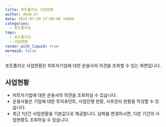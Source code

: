 ```yaml
---
title: 포트폴리오 사업현황
author: dkdk.kr
date: 2025-07-29 17:00:00 +0800
categories:
  - 포트폴리오
tags:
  - 포트폴리오
  - 사업현황
render_with_liquid: true
mermaid: false
---
```

포트폴리오 사업현황은 피투자기업에 대한  운용사의 의견을 조회할 수 있는 화면입니다.


## 사업현황
- 피투자기업에 대한 운용사의 의견을 조회하실 수 있습니다.
- 운용사들은 기업에 대한 투자포인트, 사업진행 현황, 사후관리 현황을 작성할 수 있습니다.
- 최근 1년간 사업현황을 기본값으로 제공합니다. 날짜를 변경하시면, 다른 기간의 사업현황도 조회하실 수 있습니다. 